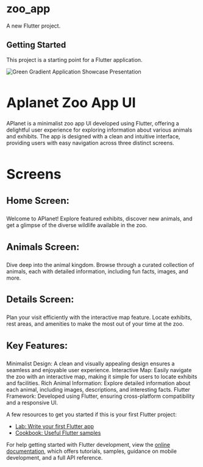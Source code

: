# zoo_app

A new Flutter project.

## Getting Started

This project is a starting point for a Flutter application.

![Green Gradient Application Showcase Presentation](https://github.com/ambedgar777/zooapp/assets/49684285/8573af13-7376-464c-94b8-bc0d3a7a81c7)

<h1 style="font-size: 36px;">Aplanet Zoo App UI</h1>
APlanet is a minimalist zoo app UI developed using Flutter, offering a delightful user experience for exploring information about various animals and exhibits. The app is designed with a clean and intuitive interface, providing users with easy navigation across three distinct screens.

<h1 style="font-size: 36px;">Screens</h1>
<h3 style="font-size: 24px;">Home Screen:</h3> Welcome to APlanet! Explore featured exhibits, discover new animals, and get a glimpse of the diverse wildlife available in the zoo.

<h3 style="font-size: 24px;">Animals Screen:</h3> Dive deep into the animal kingdom. Browse through a curated collection of animals, each with detailed information, including fun facts, images, and more.

<h3 style="font-size: 24px;">Details Screen:</h3> Plan your visit efficiently with the interactive map feature. Locate exhibits, rest areas, and amenities to make the most out of your time at the zoo.

<h3 style="font-size: 24px;">Key Features:</h3>
Minimalist Design: A clean and visually appealing design ensures a seamless and enjoyable user experience.
Interactive Map: Easily navigate the zoo with an interactive map, making it simple for users to locate exhibits and facilities.
Rich Animal Information: Explore detailed information about each animal, including images, descriptions, and interesting facts.
Flutter Framework: Developed using Flutter, ensuring cross-platform compatibility and a responsive UI.


A few resources to get you started if this is your first Flutter project:

- [Lab: Write your first Flutter app](https://docs.flutter.dev/get-started/codelab)
- [Cookbook: Useful Flutter samples](https://docs.flutter.dev/cookbook)

For help getting started with Flutter development, view the
[online documentation](https://docs.flutter.dev/), which offers tutorials,
samples, guidance on mobile development, and a full API reference.
